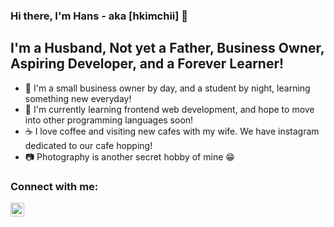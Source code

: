 ### Hi there, I'm Hans - aka [hkimchii] 👋

## I'm a Husband, Not yet a Father, Business Owner, Aspiring Developer, and a Forever Learner!
- 👔 I'm a small business owner by day, and a student by night, learning something new everyday! 
- 🌱 I'm currently learning frontend web development, and hope to move into other programming languages soon!
- ☕ I love coffee and visiting new cafes with my wife. We have instagram dedicated to our cafe hopping!
- 📷 Photography is another secret hobby of mine 😁

### Connect with me:
[<img align="left" alt="hkimchii | Instagram" width="22px" src="https://cdn-icons-png.flaticon.com/512/2111/2111463.png" />][instagram]

<br />
<br />

[instagram]: https://www.instagram.com/hanskim_khk/?hl=en
